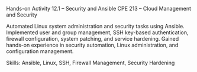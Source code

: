 Hands-on Activity 12.1 – Security and Ansible
CPE 213 – Cloud Management and Security

Automated Linux system administration and security tasks using Ansible. Implemented user and group management, SSH key-based authentication, firewall configuration, system patching, and service hardening. Gained hands-on experience in security automation, Linux administration, and configuration management.

Skills: Ansible, Linux, SSH, Firewall Management, Security Hardening

